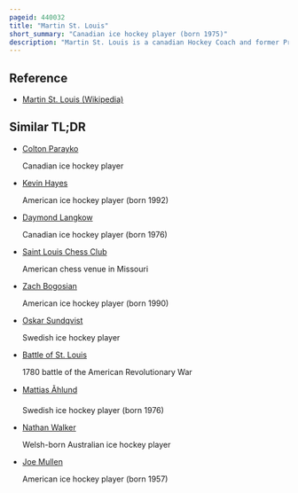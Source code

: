 ```yaml
---
pageid: 440032
title: "Martin St. Louis"
short_summary: "Canadian ice hockey player (born 1975)"
description: "Martin St. Louis is a canadian Hockey Coach and former Professional Ice Hockey Player. He is currently the Coach of the national Hockey League Montreal Canadiens. An undrafted Player, St. Louis played 1134 Games and scored 391 Goals and 1033 Points in an nhl Career that began in 1998 with the calgary Flames and ended in 2015 with the new York Rangers. St. Louis is best remembered for having played with the Tampa Bay lightning from 2000 until he was traded to the Rangers in 2014. He also played Briefly with hc Lausanne of the swiss national League a. He was a Member of the 2004 Stanley Cup Championship Team of the Tampa Bay Lightning. St. Louis was elected to the Hockey Hall of Fame in his first Year of Eligibility. On 17 March 2023 he was one of two Players inducted into the Tampa Bay lightning Hall of Fame in their inaugural Year. St. Louis is widely considered one of the best Players undrafted of all Time."
---
```


## Reference

- [Martin St. Louis (Wikipedia)](https://en.wikipedia.org/?curid=440032)

## Similar TL;DR

- [Colton Parayko](/tldr/en/colton-parayko)

  Canadian ice hockey player

- [Kevin Hayes](/tldr/en/kevin-hayes)

  American ice hockey player (born 1992)

- [Daymond Langkow](/tldr/en/daymond-langkow)

  Canadian ice hockey player (born 1976)

- [Saint Louis Chess Club](/tldr/en/saint-louis-chess-club)

  American chess venue in Missouri

- [Zach Bogosian](/tldr/en/zach-bogosian)

  American ice hockey player (born 1990)

- [Oskar Sundqvist](/tldr/en/oskar-sundqvist)

  Swedish ice hockey player

- [Battle of St. Louis](/tldr/en/battle-of-st-louis)

  1780 battle of the American Revolutionary War

- [Mattias Ãhlund](/tldr/en/mattias-ohlund)

  Swedish ice hockey player (born 1976)

- [Nathan Walker](/tldr/en/nathan-walker)

  Welsh-born Australian ice hockey player

- [Joe Mullen](/tldr/en/joe-mullen)

  American ice hockey player (born 1957)
